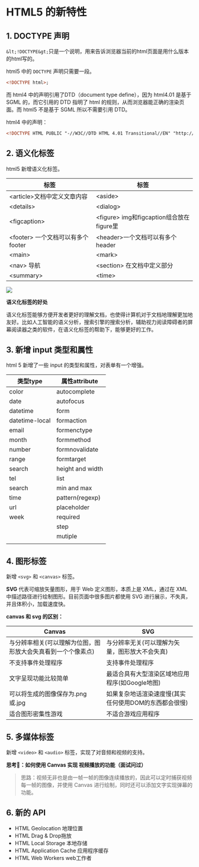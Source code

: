 # HTML5 的新特性


## 1. DOCTYPE 声明

`&lt;!DOCTYPE&gt;`只是一个说明，用来告诉浏览器当前的html页面是用什么版本的html写的。

html5 中的 `DOCTYPE` 声明只需要一段。

```html
<!DOCTYPE html>;
```

而 html4 中的声明引用了DTD（document type define），因为 html4.01 是基于 SGML 的，而它引用的 DTD 指明了 html 的规则，从而浏览器能正确的渲染页面。而 html5 不是基于 SGML 所以不需要引用 DTD。

html4 中的声明：

```html
<!DOCTYPE HTML PUBLIC "-//W3C//DTD HTML 4.01 Transitional//EN" "http://www.w3.org/TR/html4/loose.dtd">;
```

## 2. 语义化标签

html5 新增语义化标签。



| 标签                              | 标签                                     |
| --------------------------------- | ---------------------------------------- |
| &lt;article&gt;文档中定义文章内容       | &lt;aside&gt;                                  |
| &lt;details&gt;                         | &lt;dialog&gt;                                 |
| &lt;figcaption&gt;                      | &lt;figure&gt; img和figcaption组合放在figure里 |
| &lt;footer&gt; 一个文档可以有多个footer | &lt;header&gt;一个文档可以有多个header         |
| &lt;main&gt;                            | &lt;mark&gt;                                   |
| &lt;nav&gt; 导航                        | &lt;section&gt; 在文档中定义部分               |
| &lt;summary&gt;                         | &lt;time&gt;                                   |

![](https://mayandev.oss-cn-hangzhou.aliyuncs.com/blog/11555850-a6fc197dc0d66ecd.gif)



**语义化标签的好处**

语义化标签能够方便开发者更好的理解文档，也使得计算机对于文档地理解更加地友好。比如人工智能的语义分析，搜索引擎的搜索分析，辅助视力阅读障碍者的屏幕阅读器之类的软件，在语义化标签的帮助下，能够更好的工作。

## 3. 新增 input 类型和属性

html 5 新增了一些 input 的类型和属性，对表单有一个增强。

| 类型type       | 属性attribute    |
| -------------- | ---------------- |
| color          | autocomplete     |
| date           | autofocus        |
| datetime       | form             |
| datetime-local | formaction       |
| email          | formenctype      |
| month          | formmethod       |
| number         | formnovalidate   |
| range          | formtarget       |
| search         | height and width |
| tel            | list             |
| search         | min and max      |
| time           | pattern(regexp)  |
| url            | placeholder      |
| week           | required         |
|                | step             |
|                | mutiple          |
|                |                  |

## 4. 图形标签

新增 `<svg>` 和 `<canvas>` 标签。

 **SVG** 代表可缩放矢量图形，用于 Web 定义图形，本质上是 XML，通过在 XML 中描述路径进行绘制图形。目前页面中很多图片都使用 SVG 进行展示，不失真，并且体积小，加载速度快。

**canvas 和 svg 的区别：**

| Canvas                                                       | SVG                                                   |
| ------------------------------------------------------------ | ----------------------------------------------------- |
| 与分辨率相关(可以理解为位图，图形放大会失真看到一个个像素点) | 与分辨率无关(可以理解为矢量，图形放大不会失真)        |
| 不支持事件处理程序                                           | 支持事件处理程序                                      |
| 文字呈现功能比较简单                                         | 最适合具有大型渲染区域地应用程序(如Google地图)        |
| 可以将生成的图像保存为.png或.jpg                             | 如果复杂地话渲染速度慢(其实任何使用DOM的东西都会很慢) |
| 适合图形密集性游戏                                           | 不适合游戏应用程序                                    |

## 5. 多媒体标签

新增 `<video>` 和 `<audio>` 标签，实现了对音频和视频的支持。

**思考🤔：如何使用 Canvas 实现 视频播放的功能（面试问过）**

> 思路：视频无非也是由一帧一帧的图像连续播放的，因此可以定时捕获视频每一帧的图像，并使用 Canvas 进行绘制，同时还可以添加文字实现弹幕的功能。

## 6. 新的 API

- HTML Geolocation 地理位置
- HTML Drag & Drop拖放
- HTML Local Storage 本地存储
- HTML Application Cache 应用程序缓存
- HTML Web Workers web工作者